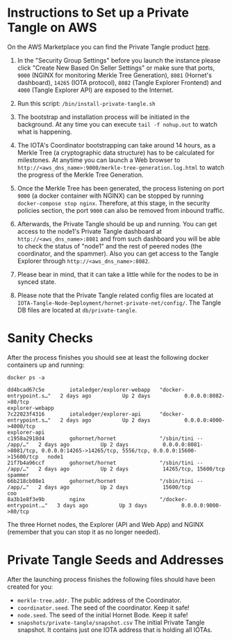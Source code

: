 # Instructions to Set up a Private Tangle on AWS

On the AWS Marketplace you can find the Private Tangle product [here](https://aws.amazon.com/marketplace/pp/B08M4933Y3). 

1. In the "Security Group Settings" before you launch the instance please click "Create New Based On Seller Settings" or make sure that ports, `9000` (NGINX for monitoring Merkle Tree Generation), `8081` (Hornet's dashboard), `14265` (IOTA protocol), `8082` (Tangle Explorer Frontend) and `4000` (Tangle Explorer API) are exposed to the Internet. 

2. Run this script: `/bin/install-private-tangle.sh`

3. The bootstrap and installation process will be initiated in the background. At any time you can execute `tail -f nohup.out` to watch what is happening. 

4. The IOTA's Coordinator bootstrapping can take around 14 hours, as a Merkle Tree (a cryptographic data structure) has to be calculated for milestones. At anytime you can launch a Web browser to `http://<aws_dns_name>:9000/merkle-tree-generation.log.html` to watch the progress of the Merkle Tree Generation. 

5. Once the Merkle Tree has been generated, the process listening on port `9000` (a docker container with NGINX) can be stopped by running `docker-compose stop nginx`. Therefore, at this stage, in the security policies section, the port `9000` can also be removed from inbound traffic. 

6. Afterwards, the Private Tangle should be up and running. You can get access to the node1's Private Tangle dashboard at `http://<aws_dns_name>:8081` and from such dashboard you will be able to check the status of "node1" and the rest of peered nodes (the coordinator, and the spammer). Also you can get access to the Tangle Explorer through `http://<aws_dns_name>:8082`.

7. Please bear in mind, that it can take a little while for the nodes to be in synced state. 

8. Please note that the Private Tangle related config files are located at `IOTA-Tangle-Node-Deployment/hornet-private-net/config/`. The Tangle DB files are located at `db/private-tangle`. 

# Sanity Checks

After the process finishes you should see at least the following docker containers up and running:

```console
docker ps -a
```

```console
dd4bcad67c5e        iotaledger/explorer-webapp   "docker-entrypoint.s…"   2 days ago          Up 2 days           0.0.0.0:8082->80/tcp                                                                   explorer-webapp
7c22023f4316        iotaledger/explorer-api      "docker-entrypoint.s…"   2 days ago          Up 2 days           0.0.0.0:4000->4000/tcp                                                                 explorer-api
c1958a2918d4        gohornet/hornet              "/sbin/tini -- /app/…"   2 days ago          Up 2 days           0.0.0.0:8081->8081/tcp, 0.0.0.0:14265->14265/tcp, 5556/tcp, 0.0.0.0:15600->15600/tcp   node1
21f7b4a96ccf        gohornet/hornet              "/sbin/tini -- /app/…"   2 days ago          Up 2 days           14265/tcp, 15600/tcp                                                                   spammer
66b218cb08e1        gohornet/hornet              "/sbin/tini -- /app/…"   2 days ago          Up 2 days           15600/tcp                                                                              coo
8a3b1e8f3e9b        nginx                        "/docker-entrypoint.…"   3 days ago          Up 3 days           0.0.0.0:9000->80/tcp
```

The three Hornet nodes, the Explorer (API and Web App) and NGINX (remember that you can stop it as no longer needed). 

# Private Tangle Seeds and Addresses

After the launching process finishes the following files should have been created for you:

* `merkle-tree.addr`. The public address of the Coordinator. 
* `coordinator.seed`. The seed of the coordinator. Keep it safe! 
* `node.seed`. The seed of the initial Hornet Bode. Keep it safe!
* `snapshots/private-tangle/snapshot.csv` The initial Private Tangle snapshot. It contains just one IOTA address that is holding all IOTAs. 
